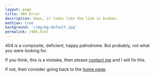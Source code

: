 ```yaml
---
layput: page
title: 404 Error
description: Oops, it looks like the link is broken.
mathjax: true
background: '/img/bg-default.jpg'
permalink: /404.html
---
```

$404$ is a composite, deficient, happy palindrome. But probably, not what you were looking for. 

If you think, this is a mistake, then please [contact me](/contact) and I will fix this. 

If not, then consider going back to the [home page](/).
